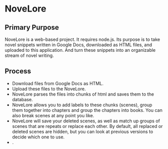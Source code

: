 # NoveLore

## Primary Purpose

NoveLore is a web-based project.  It requires node.js.  Its purpose is to take novel snippets written in Google Docs, downloaded as HTML files, and uploaded to this application.  And turn these snippets into an organizable stream of novel writing.

## Process

- Download files from Google Docs as HTML.
- Upload these files to the NoveLore.
- NoveLore parses the files into chunks of html and saves them to the database.
- NoveLore allows you to add labels to these chunks (scenes), group them together into chapters and group the chapters into books.  You can also break scenes at any point you like.
- NoveLore will save your deleted scenes, as well as match up groups of scenes that are repeats or replace each other.  By default, all replaced or deleted scenes are hidden, but you can look at previous versions to decide which one to use.
- .

